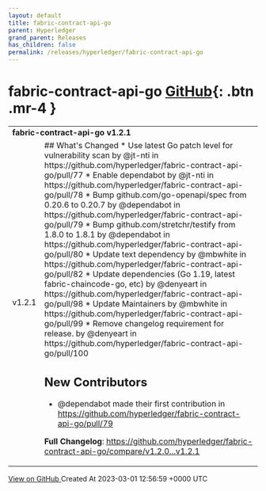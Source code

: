 ```yaml
---
layout: default
title: fabric-contract-api-go
parent: Hyperledger
grand_parent: Releases
has_children: false
permalink: /releases/hyperledger/fabric-contract-api-go
---
```


# fabric-contract-api-go <span class="fs-3 right-align">[GitHub](https://github.com/hyperledger/fabric-contract-api-go){: .btn .mr-4 }</span>


<div>
    <table>
        <tr>
            <td colspan="2">
                <b>
                    fabric-contract-api-go v1.2.1
                </b>
            </td>
        </tr>
        <tr>
            <td>
                <span class="chip">
                    v1.2.1
                </span>
            </td>
            <td>
                ## What's Changed
* Use latest Go patch level for vulnerability scan by @jt-nti in https://github.com/hyperledger/fabric-contract-api-go/pull/77
* Enable dependabot by @jt-nti in https://github.com/hyperledger/fabric-contract-api-go/pull/78
* Bump github.com/go-openapi/spec from 0.20.6 to 0.20.7 by @dependabot in https://github.com/hyperledger/fabric-contract-api-go/pull/79
* Bump github.com/stretchr/testify from 1.8.0 to 1.8.1 by @dependabot in https://github.com/hyperledger/fabric-contract-api-go/pull/80
* Update text dependency by @mbwhite in https://github.com/hyperledger/fabric-contract-api-go/pull/82
* Update dependencies (Go 1.19, latest fabric-chaincode-go, etc) by @denyeart in https://github.com/hyperledger/fabric-contract-api-go/pull/98
* Update Maintainers by @mbwhite in https://github.com/hyperledger/fabric-contract-api-go/pull/99
* Remove changelog requirement for release. by @denyeart in https://github.com/hyperledger/fabric-contract-api-go/pull/100

## New Contributors
* @dependabot made their first contribution in https://github.com/hyperledger/fabric-contract-api-go/pull/79

**Full Changelog**: https://github.com/hyperledger/fabric-contract-api-go/compare/v1.2.0...v1.2.1
            </td>
        </tr>
    </table>
    <a href="https://github.com/hyperledger/fabric-contract-api-go/releases/tag/v1.2.1" class=".btn">
        View on GitHub
    </a>
    <span class="right-align">
        Created At 2023-03-01 12:56:59 +0000 UTC
    </span>
</div>

